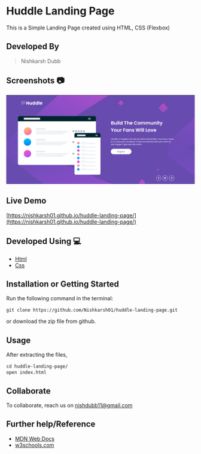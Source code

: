 # Huddle Landing Page
This is a Simple Landing Page created using HTML, CSS (Flexbox) 

## Developed By 
> Nishkarsh Dubb

## Screenshots 📷
![Website Screenshot 1](images/1.png)


## Live Demo 

 [https://nishkarsh01.github.io/huddle-landing-page/](https://nishkarsh01.github.io/huddle-landing-page/)

## Developed Using 💻

+ [Html](https://developer.mozilla.org/en-US/docs/Web/HTML)
+ [Css](https://developer.mozilla.org/en-US/docs/Web/CSS)

## Installation or Getting Started

Run the following command in the terminal:

	git clone https://github.com/Nishkarsh01/huddle-landing-page.git
or download the zip file from github.
    

## Usage
After extracting the files,

    cd huddle-landing-page/
    open index.html

## Collaborate
To collaborate, reach us on [nishdubb11@gmail.com]()

## Further help/Reference

+ [MDN Web Docs](https://developer.mozilla.org/en-US/)
+ [w3schools.com](https://www.w3schools.com/)
    






